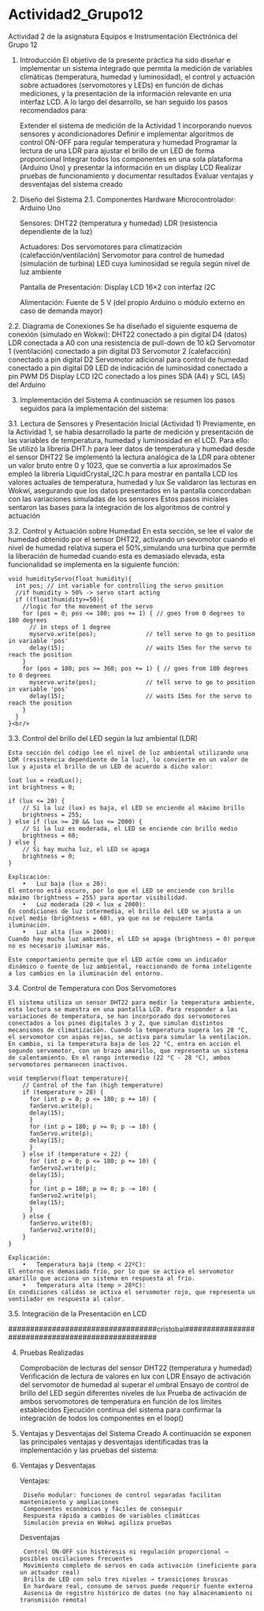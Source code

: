 # Actividad2_Grupo12
Actividad 2 de la asignatura Equipos e Instrumentación Electrónica del Grupo 12

1. Introducción
	El objetivo de la presente práctica ha sido diseñar e implementar un sistema integrado que permita la medición de variables climáticas (temperatura, humedad y luminosidad), el control y actuación sobre actuadores (servomotores y LEDs) en función de dichas mediciones, y la presentación de la información relevante en una interfaz LCD. A lo largo del desarrollo, se han seguido los pasos recomendados para:
	
	Extender el sistema de medición de la Actividad 1 incorporando nuevos sensores y acondicionadores
	Definir e implementar algoritmos de control ON-OFF para regular temperatura y humedad
	Programar la lectura de una LDR para ajustar el brillo de un LED de forma proporcional
	Integrar todos los componentes en una sola plataforma (Arduino Uno) y presentar la información en un display LCD
	Realizar pruebas de funcionamiento y documentar resultados
	Evaluar ventajas y desventajas del sistema creado

2. Diseño del Sistema
2.1. Componentes Hardware
	Microcontrolador:
		Arduino Uno
	
	Sensores:
		DHT22 (temperatura y humedad)
		LDR (resistencia dependiente de la luz)
	
	Actuadores:
		Dos servomotores para climatización (calefacción/ventilación)
		Servomotor para control de humedad (simulación de turbina)
		LED cuya luminosidad se regula según nivel de luz ambiente

	Pantalla de Presentación:
		Display LCD 16×2 con interfaz I2C
	
	Alimentación:
		Fuente de 5 V (del propio Arduino o módulo externo en caso de demanda mayor)

2.2. Diagrama de Conexiones
	Se ha diseñado el siguiente esquema de conexión (simulado en Wokwi):
		DHT22 conectado a pin digital D4 (datos)
		LDR conectada a A0 con una resistencia de pull-down de 10 kΩ
		Servomotor 1 (ventilación) conectado a pin digital D3
		Servomotor 2 (calefacción) conectado a pin digital D2
		Servomotor adicional para control de humedad conectado a pin digital D9
		LED de indicación de luminosidad conectado a pin PWM D5
		Display LCD I2C conectado a los pines SDA (A4) y SCL (A5) del Arduino

3. Implementación del Sistema
	A continuación se resumen los pasos seguidos para la implementación del sistema:

3.1. Lectura de Sensores y Presentación Inicial (Actividad 1)
	Previamente, en la Actividad 1, se había desarrollado la parte de medición y presentación de las variables de temperatura, humedad y luminosidad en el LCD. Para ello:
		Se utilizó la librería DHT.h para leer datos de temperatura y humedad desde el sensor DHT22
		Se implementó la lectura analógica de la LDR para obtener un valor bruto entre 0 y 1023, que se convertía a lux aproximados
		Se empleó la librería LiquidCrystal_I2C.h para mostrar en pantalla LCD los valores actuales de temperatura, humedad y lux
		Se validaron las lecturas en Wokwi, asegurando que los datos presentados en la pantalla concordaban con las variaciones simuladas de los sensores
		Estos pasos iniciales sentaron las bases para la integración de los algoritmos de control y actuación

3.2. Control y Actuación sobre Humedad
	En esta sección, se lee el valor de humedad obtenido por el sensor DHT22, activando un sevomotor cuando el nivel de humedad relativa supera el 50%,simulando una turbina que permite la liberación de humedad cuando esta es demasiado elevada, esta funcionalidad se implementa en la siguiente función:
	
	void humidityServo(float humidity){
	  int pos; // int variable for controlling the servo position
	  //if humidity > 50% -> servo start acting
	  if ((float)humidity>=50){ 
	    //logic for the movement of the servo
	    for (pos = 0; pos <= 180; pos += 1) { // goes from 0 degrees to 180 degrees
	      // in steps of 1 degree
	      myservo.write(pos);              // tell servo to go to position in variable 'pos'
	      delay(15);                       // waits 15ms for the servo to reach the position
	    }
	    for (pos = 180; pos >= 360; pos += 1) { // goes from 180 degrees to 0 degrees
	      myservo.write(pos);              // tell servo to go to position in variable 'pos'
	      delay(15);                       // waits 15ms for the servo to reach the position
	    }
	  }
	}<br/>



3.3. Control del brillo del LED según la luz ambiental (LDR)

	Esta sección del código lee el nivel de luz ambiental utilizando una LDR (resistencia dependiente de la luz), lo convierte en un valor de lux y ajusta el brillo de un LED de acuerdo a dicho valor:
	
	loat lux = readLux();
	int brightness = 0;
	
	if (lux <= 20) {
	    // Si la luz (lux) es baja, el LED se enciende al máximo brillo
	    brightness = 255;
	} else if (lux >= 20 && lux <= 2000) {
	    // Si la luz es moderada, el LED se enciende con brillo medio
	    brightness = 60;
	} else {
	    // Si hay mucha luz, el LED se apaga
	    brightness = 0;
	}
	
	Explicación:
		•	Luz baja (lux ≤ 20):
	El entorno está oscuro, por lo que el LED se enciende con brillo máximo (brightness = 255) para aportar visibilidad.
		•	Luz moderada (20 < lux ≤ 2000):
	En condiciones de luz intermedia, el brillo del LED se ajusta a un nivel medio (brightness = 60), ya que no se requiere tanta iluminación.
		•	Luz alta (lux > 2000):
	Cuando hay mucha luz ambiente, el LED se apaga (brightness = 0) porque no es necesario iluminar más.
	
	Este comportamiento permite que el LED actúe como un indicador dinámico o fuente de luz ambiental, reaccionando de forma inteligente a los cambios en la iluminación del entorno.

3.4. Control de Temperatura con Dos Servomotores
	
	El sistema utiliza un sensor DHT22 para medir la temperatura ambiente, esta lectura se muestra en una pantalla LCD. Para responder a las variaciones de temperatura, se han incorporado dos servomotores conectados a los pines digitales 3 y 2, que simulan distintos mecanismos de climatización. Cuando la temperatura supera los 28 °C, el servomotor con aspas rojas, se activa para simular la ventilación. En cambio, si la temperatura baja de los 22 °C, entra en acción el segundo servomotor, con un brazo amarillo, que representa un sistema de calentamiento. En el rango intermedio (22 °C - 28 °C), ambos servomotores permanecen inactivos.
	
	void tempServo(float temperature){
	    // Control of the fan (high temperature)
	    if (temperature > 28) {
	      for (int p = 0; p <= 180; p += 10) {
	      fanServo.write(p);
	      delay(15);
	      }
	      for (int p = 180; p >= 0; p -= 10) {
	      fanServo.write(p);
	      delay(15);
	      }
	    } else if (temperature < 22) {
	      for (int p = 0; p <= 180; p += 10) {
	      fanServo2.write(p);
	      delay(15);
	      }
	      for (int p = 180; p >= 0; p -= 10) {
	      fanServo2.write(p);
	      delay(15);
	      }
	    } else {
	      fanServo.write(0);
	      fanServo2.write(0);
	    }
	}
	
	Explicación:
		•	Temperatura baja (temp < 22ºC):
	El entorno es demasiado frío, por lo que se activa el servomotor amarillo que acciona un sistema en respuesta al frío.
		•	Temperatura alta (temp > 28ºC):
	En condiciones cálidas se activa el servomotor rojo, que representa un ventilador en respuesta al calor.


3.5. Integración de la Presentación en LCD

##################################cristobal##################################################

4. Pruebas Realizadas

	Comprobación de lecturas del sensor DHT22 (temperatura y humedad)
	Verificación de lectura de valores en lux con LDR
	Ensayo de activación del servomotor de humedad al superar el umbral
	Ensayo de control de brillo del LED según diferentes niveles de lux
	Prueba de activación de ambos servomotores de temperatura en función de los límites establecidos
	Ejecución continua del sistema para confirmar la integración de todos los componentes en el loop()

5. Ventajas y Desventajas del Sistema Creado
	A continuación se exponen las principales ventajas y desventajas identificadas tras la implementación y las pruebas del sistema:

5. Ventajas y Desventajas

	Ventajas:
	
		Diseño modular: funciones de control separadas facilitan mantenimiento y ampliaciones
		Componentes económicos y fáciles de conseguir
		Respuesta rápida a cambios de variables climáticas
		Simulación previa en Wokwi agiliza pruebas
	
	Desventajas
	
		Control ON-OFF sin histéresis ni regulación proporcional → posibles oscilaciones frecuentes
		Movimiento completo de servos en cada activación (ineficiente para un actuador real)
		Brillo de LED con solo tres niveles → transiciones bruscas
		En hardware real, consumo de servos puede requerir fuente externa
		Ausencia de registro histórico de datos (no hay almacenamiento ni transmisión remota)
